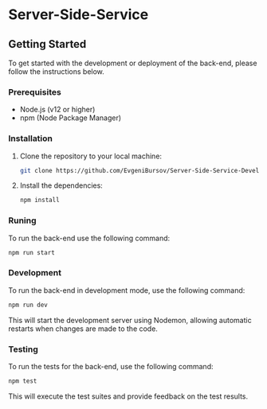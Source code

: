 # Server-Side-Service

## Getting Started

To get started with the development or deployment of the back-end, please follow the instructions below.

### Prerequisites

- Node.js (v12 or higher)
- npm (Node Package Manager)

### Installation

1. Clone the repository to your local machine:

   ```bash
   git clone https://github.com/EvgeniBursov/Server-Side-Service-Development-for-Presentation-Platform.git
   ```

2. Install the dependencies:

   ```bash
   npm install
   ```
### Runing
To run the back-end use the following command:

```bash
npm run start
```

### Development

To run the back-end in development mode, use the following command:

```bash
npm run dev
```

This will start the development server using Nodemon, allowing automatic restarts when changes are made to the code.

### Testing

To run the tests for the back-end, use the following command:

```bash
npm test
```

This will execute the test suites and provide feedback on the test results.


